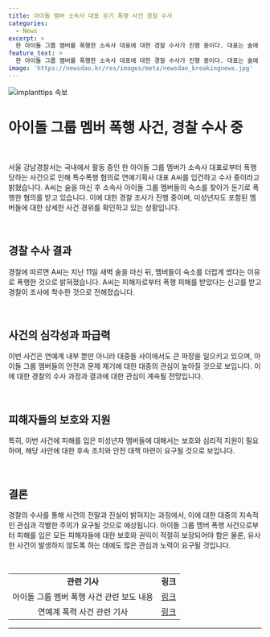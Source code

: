 ```yaml
---
title: 아이돌 멤버 소속사 대표 둔기 폭행 사건 경찰 수사
categories:
  - News
excerpt: >
  한 아이돌 그룹 멤버를 폭행한 소속사 대표에 대한 경찰 수사가 진행 중이다. 대표는 술에 취한 뒤 멤버들을 둔기로 폭행한 혐의를 받고 있으며, 피해자 중에는 미성년자도 있다고 한다. 사건 경위를 파악하기 위해 경찰이 조사에 착수했다고 하는데, 이는 국내에서 큰 관심을 끌 것으로 예상된다. (150자)
feature_text: >
  한 아이돌 그룹 멤버를 폭행한 소속사 대표에 대한 경찰 수사가 진행 중이다. 대표는 술에 취한 뒤 멤버들을 둔기로 폭행한 혐의를 받고 있으며, 피해자 중에는 미성년자도 있다고 한다. 사건 경위를 파악하기 위해 경찰이 조사에 착수했다고 하는데, 이는 국내에서 큰 관심을 끌 것으로 예상된다. (150자)
image: 'https://newsdao.kr/res/images/meta/newsdao_breakingnews.jpg'
---
```


<p><img src="https://newsdao.kr/res/images/meta/newsdao_breakingnews.jpg" alt="implanttips 속보" /></p>

<h1 data-ke-size="size26">아이돌 그룹 멤버 폭행 사건, 경찰 수사 중</h1>

<p data-ke-size="size16">&nbsp;</p>

<p>서울 강남경찰서는 국내에서 활동 중인 한 아이돌 그룹 멤버가 소속사 대표로부터 폭행당하는 사건으로 인해 특수폭행 혐의로 연예기획사 대표 A씨를 입건하고 수사 중이라고 밝혔습니다. A씨는 술을 마신 후 소속사 아이돌 그룹 멤버들의 숙소를 찾아가 둔기로 폭행한 혐의를 받고 있습니다. 이에 대한 경찰 조사가 진행 중이며, 미성년자도 포함된 멤버들에 대한 상세한 사건 경위를 확인하고 있는 상황입니다.</p>

<p data-ke-size="size16">&nbsp;</p>

<h2 data-ke-size="size26">경찰 수사 결과</h2>

<p data-ke-size="size16">경찰에 따르면 A씨는 지난 11일 새벽 술을 마신 뒤, 멤버들이 숙소를 더럽게 썼다는 이유로 폭행한 것으로 밝혀졌습니다. A씨는 피해자로부터 폭행 피해를 받았다는 신고를 받고 경찰이 조사에 착수한 것으로 전해졌습니다.</p>

<p data-ke-size="size16">&nbsp;</p>

<h2 data-ke-size="size26">사건의 심각성과 파급력</h2>

<p data-ke-size="size16">이번 사건은 연예계 내부 뿐만 아니라 대중들 사이에서도 큰 파장을 일으키고 있으며, 아이돌 그룹 멤버들의 안전과 문제 제기에 대한 대중의 관심이 높아질 것으로 보입니다. 이에 대한 경찰의 수사 과정과 결과에 대한 관심이 계속될 전망입니다.</p>

<p data-ke-size="size16">&nbsp;</p>

<h2 data-ke-size="size26">피해자들의 보호와 지원</h2>

<p data-ke-size="size16">특히, 이번 사건에 피해를 입은 미성년자 멤버들에 대해서는 보호와 심리적 지원이 필요하며, 해당 사안에 대한 후속 조치와 안전 대책 마련이 요구될 것으로 보입니다.</p>

<p data-ke-size="size16">&nbsp;</p>

<h2 data-ke-size="size26">결론</h2>

<p data-ke-size="size16">경찰의 수사를 통해 사건의 전말과 진실이 밝혀지는 과정에서, 이에 대한 대중의 지속적인 관심과 각별한 주의가 요구될 것으로 예상됩니다. 아이돌 그룹 멤버 폭행 사건으로부터 피해를 입은 모든 피해자들에 대한 보호와 권익이 적절히 보장되어야 함은 물론, 유사한 사건이 발생하지 않도록 하는 데에도 많은 관심과 노력이 요구될 것입니다.</p>

<p data-ke-size="size16">&nbsp;</p>

<table>
<tbody>
<tr>
<td style="text-align: center; height: 30px;"><b>관련 기사</b></td>
<td style="text-align: center; height: 30px;"><b>링크</b></td>
</tr>
<tr>
<td style="text-align: center; height: 17px;">아이돌 그룹 멤버 폭행 사건 관련 보도 내용</td>
<td style="text-align: center; height: 17px;"><a href="https://www.examplelink.com">링크</a></td>
</tr>
<tr>
<td style="text-align: center; height: 17px;">연예계 폭력 사건 관련 기사</td>
<td style="text-align: center; height: 17px;"><a href="https://www.examplelink.com">링크</a></td>
</tr>
</tbody>
</table>

<hr>

